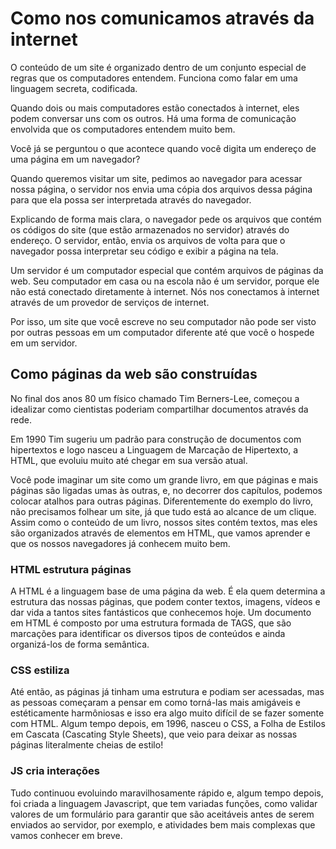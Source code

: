 # Como nos comunicamos através da internet

O conteúdo de um site é organizado dentro de um conjunto especial de regras que os computadores entendem. Funciona como falar em uma linguagem secreta, codificada.

Quando dois ou mais computadores estão conectados à internet, eles podem conversar uns com os outros. Há uma forma de comunicação envolvida que os computadores entendem muito bem.

Você já se perguntou o que acontece quando você digita um endereço de uma página em um navegador?

Quando queremos visitar um site, pedimos ao navegador para acessar nossa página, o servidor nos envia uma cópia dos arquivos dessa página para que ela possa ser interpretada através do navegador.

Explicando de forma mais clara, o navegador pede os arquivos que contém os códigos do site \(que estão armazenados no servidor\) através do endereço. O servidor, então, envia os arquivos de volta para que o navegador possa interpretar seu código e exibir a página na tela.

Um servidor é um computador especial que contém arquivos de páginas da web. Seu computador em casa ou na escola não é um servidor, porque ele não está conectado diretamente à internet. Nós nos conectamos à internet através de um provedor de serviços de internet.

Por isso, um site que você escreve no seu computador não pode ser visto por outras pessoas em um computador diferente até que você o hospede em um servidor.

## Como páginas da web são construídas

No final dos anos 80 um físico chamado Tim Berners-Lee, começou a idealizar como cientistas poderiam compartilhar documentos através da rede.

Em 1990 Tim sugeriu um padrão para construção de documentos com hipertextos e logo nasceu a Linguagem de Marcação de Hipertexto, a HTML, que evoluiu muito até chegar em sua versão atual.

Você pode imaginar um site como um grande livro, em que páginas e mais páginas são ligadas umas às outras, e, no decorrer dos capítulos, podemos colocar atalhos para outras páginas. Diferentemente do exemplo do livro, não precisamos folhear um site, já que tudo está ao alcance de um clique. Assim como o conteúdo de um livro, nossos sites contém textos, mas eles são organizados através de elementos em HTML, que vamos aprender e que os nossos navegadores já conhecem muito bem.

### HTML estrutura páginas

A HTML é a linguagem base de uma página da web. É ela quem determina a estrutura das nossas páginas, que podem conter textos, imagens, vídeos e dar vida a tantos sites fantásticos que conhecemos hoje. Um documento em HTML é composto por uma estrutura formada de TAGS, que são marcações para identificar os diversos tipos de conteúdos e ainda organizá-los de forma semântica.

### CSS estiliza

Até então, as páginas já tinham uma estrutura e podiam ser acessadas, mas as pessoas começaram a pensar em como torná-las mais amigáveis e estéticamente harmôniosas e isso era algo muito difícil de se fazer somente com HTML. Algum tempo depois, em 1996, nasceu o CSS, a Folha de Estilos em Cascata \(Cascating Style Sheets\), que veio para deixar as nossas páginas literalmente cheias de estilo!

### JS cria interações

Tudo continuou evoluindo maravilhosamente rápido e, algum tempo depois, foi criada a linguagem Javascript, que tem variadas funções, como validar valores de um formulário para garantir que são aceitáveis antes de serem enviados ao servidor, por exemplo, e atividades bem mais complexas que vamos conhecer em breve.

